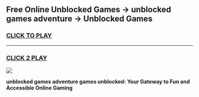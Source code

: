 
## Free Online Unblocked Games → unblocked games adventure → Unblocked Games
<h3>
<a href="https://premium.freeplayer.one?title=unblocked_games_adventure&ref=21F">CLICK TO PLAY</a></h3>
<hr>

<h3>
<a href="https://premium.freeplayer.one?title=unblocked_games_adventure&ref=21F">CLICK 2 PLAY</a>
  
</h3>

<a href="https://premium.freeplayer.one?title=unblocked_games_adventure&ref=21F/"><img src="https://clearcache.store/games.png"></a>


**unblocked games adventure games unblocked: Your Gateway to Fun and Accessible Online Gaming**
